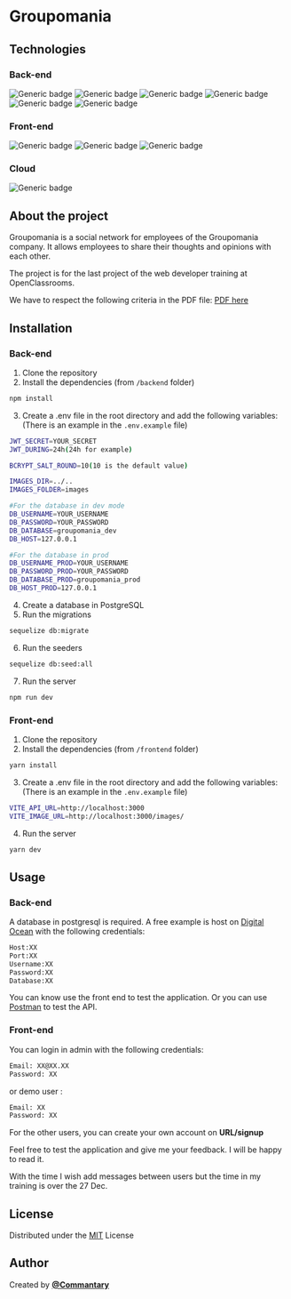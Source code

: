 # Groupomania

## Technologies

### Back-end
![Generic badge](https://img.shields.io/badge/JavaScript-323330?style=for-the-badge&logo=javascript&logoColor=F7DF1E)
![Generic badge](https://img.shields.io/badge/Node.js-43853D?style=for-the-badge&logo=node.js&logoColor=white)
![Generic badge](https://img.shields.io/badge/Express.js-404D59?style=for-the-badge)
![Generic badge](https://img.shields.io/badge/PostgreSQL-316192?style=for-the-badge&logo=postgresql&logoColor=white)
![Generic badge](https://img.shields.io/badge/sequelize-323330?style=for-the-badge&logo=sequelize&logoColor=blue)
![Generic badge](https://img.shields.io/badge/json%20web%20tokens-323330?style=for-the-badge&logo=json-web-tokens&logoColor=pink)

### Front-end
![Generic badge](https://img.shields.io/badge/Vue.js-35495E?style=for-the-badge&logo=vue.js&logoColor=4FC08D)
![Generic badge](https://img.shields.io/badge/TypeScript-007ACC?style=for-the-badge&logo=typescript&logoColor=white)
![Generic badge](https://img.shields.io/badge/Sass-CC6699?style=for-the-badge&logo=sass&logoColor=white)

### Cloud
![Generic badge]( 	https://img.shields.io/badge/Digital_Ocean-0080FF?style=for-the-badge&logo=DigitalOcean&logoColor=white)



## About the project

Groupomania is a social network for employees of the Groupomania company. It allows employees to share their thoughts and opinions with each other.

The project is for the last project of the web developer training at OpenClassrooms.

We have to respect the following criteria in the PDF file: [PDF here](https://course.oc-static.com/projects/DWJ_FR_P7/DW+P7+28-09-2022+Sce%CC%81nario.pdf)

## Installation

### Back-end
1. Clone the repository
2. Install the dependencies (from `/backend` folder)
```bash 
npm install
```
3. Create a .env file in the root directory and add the following variables: (There is an example in the `.env.example` file)
```bash
JWT_SECRET=YOUR_SECRET
JWT_DURING=24h(24h for example)

BCRYPT_SALT_ROUND=10(10 is the default value)

IMAGES_DIR=../..
IMAGES_FOLDER=images

#For the database in dev mode
DB_USERNAME=YOUR_USERNAME
DB_PASSWORD=YOUR_PASSWORD
DB_DATABASE=groupomania_dev
DB_HOST=127.0.0.1

#For the database in prod
DB_USERNAME_PROD=YOUR_USERNAME
DB_PASSWORD_PROD=YOUR_PASSWORD
DB_DATABASE_PROD=groupomania_prod
DB_HOST_PROD=127.0.0.1
```
4. Create a database in PostgreSQL
5. Run the migrations
```bash
sequelize db:migrate
```
6. Run the seeders
```bash
sequelize db:seed:all
```
7. Run the server
```bash
npm run dev
```

### Front-end
1. Clone the repository
2. Install the dependencies (from `/frontend` folder)
```bash
yarn install
```
3. Create a .env file in the root directory and add the following variables: (There is an example in the `.env.example` file)
```bash
VITE_API_URL=http://localhost:3000
VITE_IMAGE_URL=http://localhost:3000/images/
```
4. Run the server
```bash
yarn dev
```

## Usage
### Back-end
A database in postgresql is required. A free example is host on [Digital Ocean](https://www.digitalocean.com/) with the following credentials:
```bash
Host:XX
Port:XX
Username:XX
Password:XX
Database:XX
```

You can know use the front end to test the application.
Or you can use [Postman](https://www.postman.com/) to test the API.

### Front-end
You can login in admin with the following credentials:
```bash
Email: XX@XX.XX
Password: XX
```

or demo user :
```bash
Email: XX
Password: XX
```

For the other users, you can create your own account on **URL/signup**

Feel free to test the application and give me your feedback. I will be happy to read it.

With the time I wish add messages between users but the time in my training is over the 27 Dec.

## License
Distributed under the [MIT](https://choosealicense.com/licenses/mit/) License

## Author
Created by [**@Commantary**](https://github.com/Commantary)

